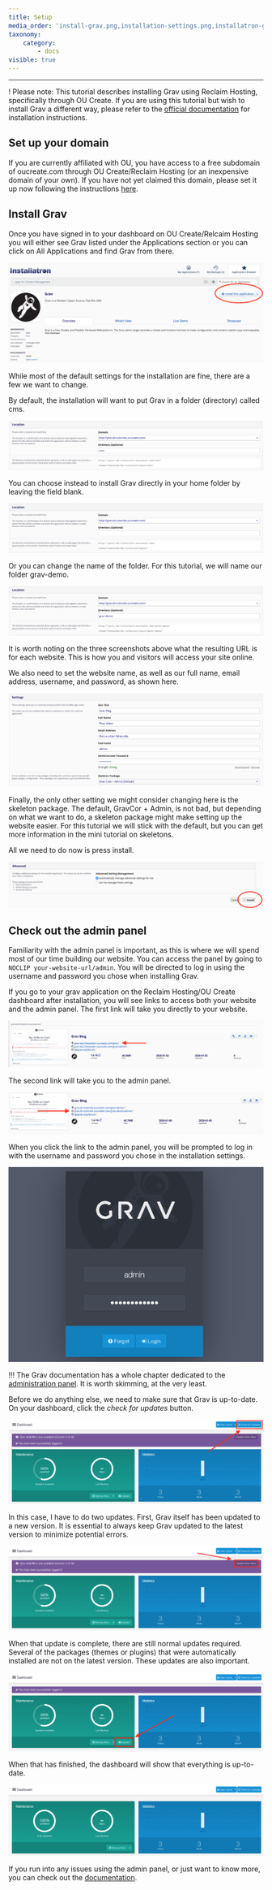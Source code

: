 ```yaml
---
title: Setup
media_order: 'install-grav.png,installation-settings.png,installatron-grav.png,admin-login.png,check-for-updates.png,fully-updated.png,update.png,update-grav.png,default-directory.png,grav-directory.png,no-directory.png'
taxonomy:
    category:
        - docs
visible: true
---
```


---

! Please note: This tutorial describes installing Grav using Reclaim Hosting, specifically through OU Create. If you are using this tutorial but wish to install Grav a different way, please refer to the [official documentation](https://learn.getgrav.org/16/basics/installation) for installation instructions.

## Set up your domain

If you are currently affiliated with OU, you have access to a free subdomain of oucreate.com through OU Create/Reclaim Hosting (or an inexpensive domain of your own). If you have not yet claimed this domain, please set it up now following the instructions [here](https://create.ou.edu/docs/getting-started/signing-up/).

## Install Grav

Once you have signed in to your dashboard on OU Create/Relcaim Hosting you will either see Grav listed under the Applications section or you can click on All Applications and find Grav from there.

![install button](./installatron-grav.png)

While most of the default settings for the installation are fine, there are a few we want to change.

By default, the installation will want to put Grav in a folder (directory) called cms.

![default installation directory](./default-directory.png)

You can choose instead to install Grav directly in your home folder by leaving the field blank.

![no installation directory](./no-directory.png)

Or you can change the name of the folder. For this tutorial, we will name our folder grav-demo.

![named installation directory](./grav-directory.png)

It is worth noting on the three screenshots above what the resulting URL is for each website. This is how you and visitors will access your site online.

We also need to set the website name, as well as our full name, email address, username, and password, as shown here.

![settings](./installation-settings.png)

Finally, the only other setting we might consider changing here is the skeleton package. The default, GravCor + Admin, is not bad, but depending on what we want to do, a skeleton package might make setting up the website easier. For this tutorial we will stick with the default, but you can get more information in the mini tutorial on skeletons.

All we need to do now is press install.

![install grav](install-grav.png)

## Check out the admin panel

Familiarity with the admin panel is important, as this is where we will spend most of our time building our website. You can access the panel by going to `NOCLIP your-website-url/admin`. You will be directed to log in using the username and password you chose when installing Grav.

If you go to your grav application on the Reclaim Hosting/OU Create dashboard after installation, you will see links to access both your website and the admin panel. The first link will take you directly to your website.

![link to website](to-website.png)

The second link will take you to the admin panel.

![link to admin panel](to-admin-panel.png)

When you click the link to the admin panel, you will be prompted to log in with the username and password you chose in the installation settings.

![admin panel login](admin-login.png)

!!! The Grav documentation has a whole chapter dedicated to the [administration panel](https://learn.getgrav.org/16/admin-panel). It is worth skimming, at the very least.

Before we do anything else, we need to make sure that Grav is up-to-date. On your dashboard, click the _check for updates_ button.

![check for updates button](check-for-updates.png)

In this case, I have to do two updates. First, Grav itself has been updated to a new version. It is essential to always keep Grav updated to the latest version to minimize potential errors.

![update grav](update-grav.png)

When that update is complete, there are still normal updates required. Several of the packages (themes or plugins) that were automatically installed are not on the latest version. These updates are also important.

![update other packages](update.png)

When that has finished, the dashboard will show that everything is up-to-date.

![fully updated dashboard](fully-updated.png)

If you run into any issues using the admin panel, or just want to know more, you can check out the [documentation](https://learn.getgrav.org/16/admin-panel).